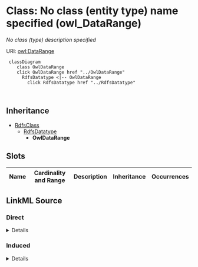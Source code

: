 

# Class: No class (entity type) name specified (owl_DataRange)


_No class (type) description specified_







URI: [owl:DataRange](http://www.w3.org/2002/07/owl#DataRange)






```mermaid
 classDiagram
    class OwlDataRange
    click OwlDataRange href "../OwlDataRange"
      RdfsDatatype <|-- OwlDataRange
        click RdfsDatatype href "../RdfsDatatype"
      
      
```





## Inheritance
* [RdfsClass](../classes/RdfsClass.md)
    * [RdfsDatatype](../classes/RdfsDatatype.md)
        * **OwlDataRange**



## Slots

| Name | Cardinality and Range | Description | Inheritance | Occurrences |
| ---  | --- | --- | --- | --- |














## LinkML Source

<!-- TODO: investigate https://stackoverflow.com/questions/37606292/how-to-create-tabbed-code-blocks-in-mkdocs-or-sphinx -->

### Direct

<details>

```yaml
name: owl_DataRange
conforms_to: No schema conformance document specified
description: No class (type) description specified
title: No class (entity type) name specified
from_schema: fio-kg
rank: 1000
is_a: rdfs_Datatype
class_uri: owl:DataRange

```
</details>

### Induced

<details>

```yaml
name: owl_DataRange
conforms_to: No schema conformance document specified
description: No class (type) description specified
title: No class (entity type) name specified
from_schema: fio-kg
rank: 1000
is_a: rdfs_Datatype
class_uri: owl:DataRange

```
</details>